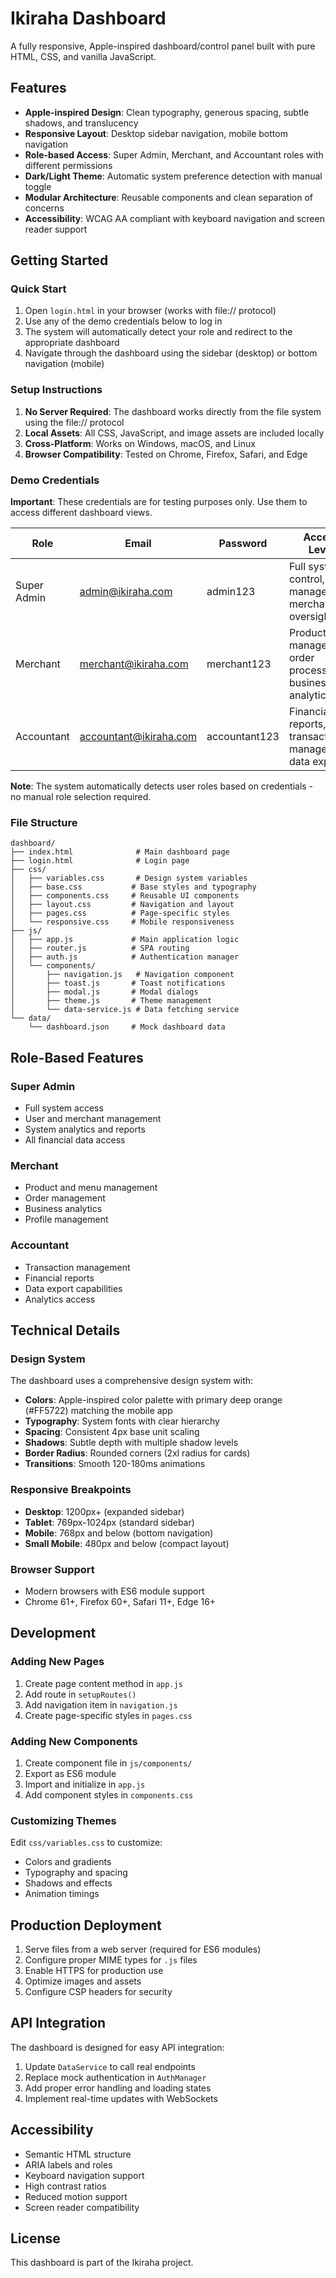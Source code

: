 # Ikiraha Dashboard

A fully responsive, Apple-inspired dashboard/control panel built with pure HTML, CSS, and vanilla JavaScript.

## Features

- **Apple-inspired Design**: Clean typography, generous spacing, subtle shadows, and translucency
- **Responsive Layout**: Desktop sidebar navigation, mobile bottom navigation
- **Role-based Access**: Super Admin, Merchant, and Accountant roles with different permissions
- **Dark/Light Theme**: Automatic system preference detection with manual toggle
- **Modular Architecture**: Reusable components and clean separation of concerns
- **Accessibility**: WCAG AA compliant with keyboard navigation and screen reader support

## Getting Started

### Quick Start

1. Open `login.html` in your browser (works with file:// protocol)
2. Use any of the demo credentials below to log in
3. The system will automatically detect your role and redirect to the appropriate dashboard
4. Navigate through the dashboard using the sidebar (desktop) or bottom navigation (mobile)

### Setup Instructions

1. **No Server Required**: The dashboard works directly from the file system using the file:// protocol
2. **Local Assets**: All CSS, JavaScript, and image assets are included locally
3. **Cross-Platform**: Works on Windows, macOS, and Linux
4. **Browser Compatibility**: Tested on Chrome, Firefox, Safari, and Edge

### Demo Credentials

**Important**: These credentials are for testing purposes only. Use them to access different dashboard views.

| Role | Email | Password | Access Level |
|------|-------|----------|--------------|
| Super Admin | admin@ikiraha.com | admin123 | Full system control, user management, merchant oversight |
| Merchant | merchant@ikiraha.com | merchant123 | Product management, order processing, business analytics |
| Accountant | accountant@ikiraha.com | accountant123 | Financial reports, transaction management, data export |

**Note**: The system automatically detects user roles based on credentials - no manual role selection required.

### File Structure

```
dashboard/
├── index.html              # Main dashboard page
├── login.html              # Login page
├── css/
│   ├── variables.css       # Design system variables
│   ├── base.css           # Base styles and typography
│   ├── components.css     # Reusable UI components
│   ├── layout.css         # Navigation and layout
│   ├── pages.css          # Page-specific styles
│   └── responsive.css     # Mobile responsiveness
├── js/
│   ├── app.js             # Main application logic
│   ├── router.js          # SPA routing
│   ├── auth.js            # Authentication manager
│   └── components/
│       ├── navigation.js   # Navigation component
│       ├── toast.js       # Toast notifications
│       ├── modal.js       # Modal dialogs
│       ├── theme.js       # Theme management
│       └── data-service.js # Data fetching service
└── data/
    └── dashboard.json     # Mock dashboard data
```

## Role-Based Features

### Super Admin
- Full system access
- User and merchant management
- System analytics and reports
- All financial data access

### Merchant
- Product and menu management
- Order management
- Business analytics
- Profile management

### Accountant
- Transaction management
- Financial reports
- Data export capabilities
- Analytics access

## Technical Details

### Design System

The dashboard uses a comprehensive design system with:
- **Colors**: Apple-inspired color palette with primary deep orange (#FF5722) matching the mobile app
- **Typography**: System fonts with clear hierarchy
- **Spacing**: Consistent 4px base unit scaling
- **Shadows**: Subtle depth with multiple shadow levels
- **Border Radius**: Rounded corners (2xl radius for cards)
- **Transitions**: Smooth 120-180ms animations

### Responsive Breakpoints

- **Desktop**: 1200px+ (expanded sidebar)
- **Tablet**: 769px-1024px (standard sidebar)
- **Mobile**: 768px and below (bottom navigation)
- **Small Mobile**: 480px and below (compact layout)

### Browser Support

- Modern browsers with ES6 module support
- Chrome 61+, Firefox 60+, Safari 11+, Edge 16+

## Development

### Adding New Pages

1. Create page content method in `app.js`
2. Add route in `setupRoutes()`
3. Add navigation item in `navigation.js`
4. Create page-specific styles in `pages.css`

### Adding New Components

1. Create component file in `js/components/`
2. Export as ES6 module
3. Import and initialize in `app.js`
4. Add component styles in `components.css`

### Customizing Themes

Edit `css/variables.css` to customize:
- Colors and gradients
- Typography and spacing
- Shadows and effects
- Animation timings

## Production Deployment

1. Serve files from a web server (required for ES6 modules)
2. Configure proper MIME types for `.js` files
3. Enable HTTPS for production use
4. Optimize images and assets
5. Configure CSP headers for security

## API Integration

The dashboard is designed for easy API integration:

1. Update `DataService` to call real endpoints
2. Replace mock authentication in `AuthManager`
3. Add proper error handling and loading states
4. Implement real-time updates with WebSockets

## Accessibility

- Semantic HTML structure
- ARIA labels and roles
- Keyboard navigation support
- High contrast ratios
- Reduced motion support
- Screen reader compatibility

## License

This dashboard is part of the Ikiraha project.
